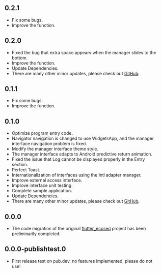 ## 0.2.1
* Fix some bugs.
* Improve the function.
## 0.2.0
* Fixed the bug that extra space appears when the manager slides to the bottom.
* Improve the function.
* Update Dependencies.
* There are many other minor updates, please check out [GitHub](https://github.com/freefeos/freefeos/commits/master/).
## 0.1.1
* Fix some bugs.
* Improve the function.
## 0.1.0
* Optimize program entry code.
* Navigator navigation is changed to use WidgetsApp, and the manager interface navigation problem is fixed.
* Modify the manager interface theme style.
* The manager interface adapts to Android predictive return animation.
* Fixed the issue that Log cannot be displayed properly in the Entry section.
* Perfect Toast.
* Internationalization of interfaces using the Intl adapter manager.
* Improve external access interface.
* Improve interface unit testing.
* Complete sample application.
* Update Dependencies.
* There are many other minor updates, please check out [GitHub](https://github.com/freefeos/freefeos/commits/master/).

## 0.0.0
* The code migration of the original [flutter_ecosed](https://pub.dev/packages/flutter_ecosed) project has been preliminarily completed.

## 0.0.0-publishtest.0
* First release test on pub.dev, no features implemented, please do not use!
